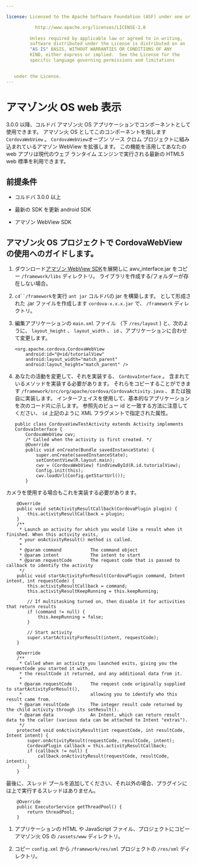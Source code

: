 ```yaml
---

license: Licensed to the Apache Software Foundation (ASF) under one or more contributor license agreements. See the NOTICE file distributed with this work for additional information regarding copyright ownership. The ASF licenses this file to you under the Apache License, Version 2.0 (the "License"); you may not use this file except in compliance with the License. You may obtain a copy of the License at

           http://www.apache.org/licenses/LICENSE-2.0
    
         Unless required by applicable law or agreed to in writing,
         software distributed under the License is distributed on an
         "AS IS" BASIS, WITHOUT WARRANTIES OR CONDITIONS OF ANY
         KIND, either express or implied.  See the License for the
         specific language governing permissions and limitations
    

   under the License.
---
```


# アマゾン火 OS web 表示

3.0.0 以降、コルドバ アマゾン火 OS アプリケーションでコンポーネントとして使用できます。 アマゾン火 OS としてこのコンポーネントを指します `CordovaWebView` 。 `CordovaWebView`オープン ソース クロム プロジェクトに組み込まれているアマゾン WebView を拡張します。 この機能を活用してあなたの web アプリは現代のウェブ ランタイム エンジンで実行される最新の HTML5 web 標準を利用できます。

## 前提条件

*   コルドバ 3.0.0 以上

*   最新の SDK を更新 android SDK

*   アマゾン WebView SDK

## アマゾン火 OS プロジェクトで CordovaWebView の使用へのガイドします。

1.  ダウンロード[アマゾン WebView SDK][1]を展開しに awv_interface.jar をコピー `/framework/libs` ディレクトリ。 ライブラリを作成する/フォルダーが存在しない場合。

2.  `cd``/framework`を実行 `ant jar` コルドバの jar を構築します。 として形成された .jar ファイルを作成します `cordova-x.x.x.jar` で、 `/framework` ディレクトリ。

3.  編集アプリケーションの `main.xml` ファイル （下 `/res/layout` ) と、次のように、 `layout_height` 、 `layout_width` 、 `id` 、アプリケーションに合わせて変更します。
    
        <org.apache.cordova.CordovaWebView
            android:id="@+id/tutorialView"
            android:layout_width="match_parent"
            android:layout_height="match_parent" />
        

4.  あなたの活動を変更して、それを実装する、 `CordovaInterface` 。 含まれているメソッドを実装する必要があります。 それらをコピーすることができます `/framework/src/org/apache/cordova/CordovaActivity.java` 、または独自に実装します。 インターフェイスを使用して、基本的なアプリケーションを次のコード片に示します。 参照先のビュー id と一致する方法に注意してください、 `id` 上記のように XML フラグメントで指定された属性。
    
        public class CordovaViewTestActivity extends Activity implements CordovaInterface {
            CordovaWebView cwv;
            /* Called when the activity is first created. */
            @Override
            public void onCreate(Bundle savedInstanceState) {
                super.onCreate(savedInstanceState);
                setContentView(R.layout.main);
                cwv = (CordovaWebView) findViewById(R.id.tutorialView);
                Config.init(this);
                cwv.loadUrl(Config.getStartUrl());
            }
        

 [1]: https://developer.amazon.com/sdk/fire/IntegratingAWV.html#installawv

カメラを使用する場合もこれを実装する必要があります。

        @Override
        public void setActivityResultCallback(CordovaPlugin plugin) {
            this.activityResultCallback = plugin;
        }
        /**
         * Launch an activity for which you would like a result when it finished. When this activity exits,
         * your onActivityResult() method is called.
         *
         * @param command           The command object
         * @param intent            The intent to start
         * @param requestCode       The request code that is passed to callback to identify the activity
         */
        public void startActivityForResult(CordovaPlugin command, Intent intent, int requestCode) {
            this.activityResultCallback = command;
            this.activityResultKeepRunning = this.keepRunning;
    
            // If multitasking turned on, then disable it for activities that return results
            if (command != null) {
                this.keepRunning = false;
            }
    
            // Start activity
            super.startActivityForResult(intent, requestCode);
        }
    
        @Override
        /**
         * Called when an activity you launched exits, giving you the requestCode you started it with,
         * the resultCode it returned, and any additional data from it.
         *
         * @param requestCode       The request code originally supplied to startActivityForResult(),
         *                          allowing you to identify who this result came from.
         * @param resultCode        The integer result code returned by the child activity through its setResult().
         * @param data              An Intent, which can return result data to the caller (various data can be attached to Intent "extras").
         */
        protected void onActivityResult(int requestCode, int resultCode, Intent intent) {
            super.onActivityResult(requestCode, resultCode, intent);
            CordovaPlugin callback = this.activityResultCallback;
            if (callback != null) {
                callback.onActivityResult(requestCode, resultCode, intent);
            }
        }
    

最後に、スレッド プールを追加してください、それ以外の場合、プラグインには上で実行するスレッドはありません。

        @Override
        public ExecutorService getThreadPool() {
            return threadPool;
        }
    

1.  アプリケーションの HTML や JavaScript ファイル、プロジェクトにコピー アマゾン火 OS の `/assets/www` ディレクトリ。

2.  コピー `config.xml` から `/framework/res/xml` プロジェクトの `/res/xml` ディレクトリ。